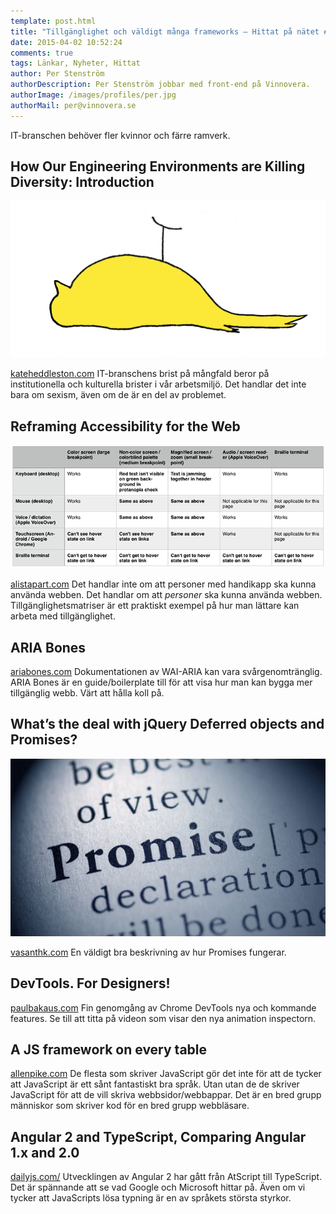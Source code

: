 ```yaml
---
template: post.html
title: "Tillgänglighet och väldigt många frameworks – Hittat på nätet #14"
date: 2015-04-02 10:52:24 
comments: true
tags: Länkar, Nyheter, Hittat
author: Per Stenström
authorDescription: Per Stenström jobbar med front-end på Vinnovera.
authorImage: /images/profiles/per.jpg
authorMail: per@vinnovera.se
---
```


IT-branschen behöver fler kvinnor och färre ramverk.
<!--more-->

## How Our Engineering Environments are Killing Diversity: Introduction
![Död kanariefågel](/images/content/posts/hittat-pa-natet-number-14/canary.jpg)

[kateheddleston.com][6] IT-branschens brist på mångfald beror på institutionella och kulturella brister i vår arbetsmiljö. Det handlar det inte bara om sexism, även om de är en del av problemet. 

## Reframing Accessibility for the Web
![Test matris](/images/content/posts/hittat-pa-natet-number-14/test-matrix-edit.png)

[alistapart.com][5] Det handlar inte om att personer med handikapp ska kunna använda webben. Det handlar om att *personer* ska kunna använda webben. Tillgänglighetsmatriser är ett praktiskt exempel på hur man lättare kan arbeta med tillgänglighet.

## ARIA Bones
[ariabones.com][3] Dokumentationen av WAI-ARIA kan vara svårgenomtränglig. ARIA Bones är en guide/boilerplate till för att visa hur man kan bygga mer tillgänglig webb. Värt att hålla koll på.

## What’s the deal with jQuery Deferred objects and Promises?
![Promise citat](/images/content/posts/hittat-pa-natet-number-14/promise.jpg)

[vasanthk.com][4] En väldigt bra beskrivning av hur Promises fungerar. 

## DevTools. For Designers!
[paulbakaus.com][1] Fin genomgång av Chrome DevTools nya och kommande features. Se till att titta på videon som visar den nya animation inspectorn. 

## A JS framework on every table
[allenpike.com][7] De flesta som skriver JavaScript gör det inte för att de tycker att JavaScript är ett sånt fantastiskt bra språk. Utan utan de de skriver JavaScript för att de vill skriva webbsidor/webbappar. Det är en bred grupp människor som skriver kod för en bred grupp webbläsare.

## Angular 2 and TypeScript, Comparing Angular 1.x and 2.0
[dailyjs.com/][0] Utvecklingen av Angular 2 har gått från AtScript till TypeScript. Det är spännande att se vad Google och Microsoft hittar på. Även om vi tycker att JavaScripts lösa typning är en av språkets största styrkor. 

[0]: http://dailyjs.com/2015/03/06/typekit-angular/
[1]: https://paulbakaus.com/2015/03/05/devtools-for-designers/
[3]: http://ariabones.com/
[4]: http://www.vasanthk.com/jquery-promises-and-deferred-objects/
[5]: http://alistapart.com/article/reframing-accessibility-for-the-web
[6]: https://www.kateheddleston.com/blog/how-our-engineering-environments-are-killing-diversity-introduction
[7]: http://www.allenpike.com/2015/javascript-framework-fatigue/